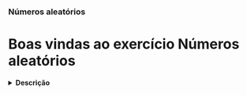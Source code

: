 ### Números aleatórios

# Boas vindas ao exercício Números aleatórios

<details> <summary> <strong> Descrição </strong> </summary>
<br />
Usando maven, um algoritimo que imprima valores aleatórios de 1 a 5 até que o valor selecionado seja 4 (também deve imprimir esse 4).
</details>
